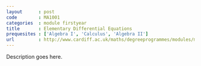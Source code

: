 ```yaml
---
layout      : post
code        : MA1001
categories  : module firstyear
title       : Elementary Differential Equations
prequesites : ['Algebra I', 'Calculus', 'Algebra II']
url         : http://www.cardiff.ac.uk/maths/degreeprogrammes/modules/ma1001.html
---
```


Description goes here.

